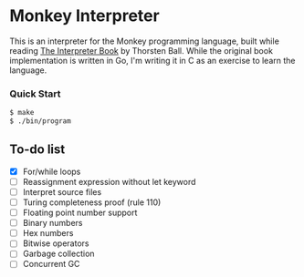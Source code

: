 # Monkey Interpreter

This is an interpreter for the Monkey programming language, built while reading
[The Interpreter Book](https://interpreterbook.com) by Thorsten Ball.
While the original book implementation is written in Go, I'm writing it in C as
an exercise to learn the language.

### Quick Start

```sh
$ make
$ ./bin/program
```

## To-do list
- [X] For/while loops
- [ ] Reassignment expression without let keyword
- [ ] Interpret source files
- [ ] Turing completeness proof (rule 110)
- [ ] Floating point number support
- [ ] Binary numbers
- [ ] Hex numbers
- [ ] Bitwise operators
- [ ] Garbage collection
- [ ] Concurrent GC
